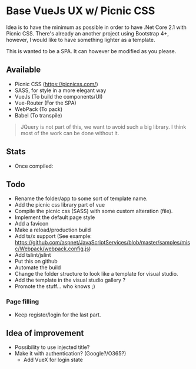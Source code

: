 # Base VueJs UX w/ Picnic CSS
Idea is to have the minimum as possible in order to have .Net Core 2.1 with Picnic CSS. There's already an another project using Bootstrap 4+, however, I would like to have something lighter as a template.

This is wanted to be a SPA. It can however be modified as you please.

## Available
- Picnic CSS (https://picnicss.com/)
- SASS, for style in a more elegant way
- VueJs (To build the components/UI)
- Vue-Router (For the SPA)
- WebPack (To pack)
- Babel (To transpile)

> JQuery is not part of this, we want to avoid such a big library. I think most of the work can be done without it.

## Stats
- Once compiled:

## Todo
- Rename the folder/app to some sort of template name.
- Add the picnic css library part of vue
- Compile the picnic css (SASS) with some custom alteration (file).
- Implement the default page style
- Add a favicon
- Make a reload/production build
- Add ts/x support (See example: https://github.com/aspnet/JavaScriptServices/blob/master/samples/misc/Webpack/webpack.config.js)
- Add tslint/jslint
- Put this on github
- Automate the build
- Change the folder structure to look like a template for visual studio.
- Add the template in the visual studio gallery ?
- Promote the stuff... who knows ;)

### Page filling
- Keep register/login for the last part.

## Idea of improvement
- Possibility to use injected title?
- Make it with authentication? (Google?/O365?)
  - Add VueX for login state
